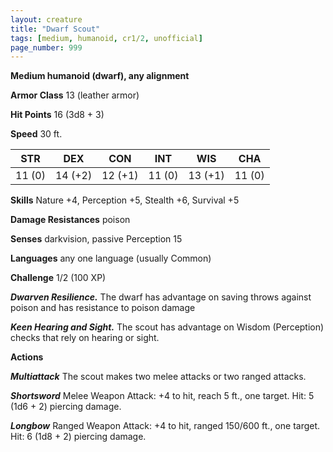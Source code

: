 ```yaml
---
layout: creature
title: "Dwarf Scout"
tags: [medium, humanoid, cr1/2, unofficial]
page_number: 999
---
```


**Medium humanoid (dwarf), any alignment**

**Armor Class** 13 (leather armor)

**Hit Points** 16  (3d8 + 3)

**Speed** 30 ft.

|   STR   |   DEX   |   CON   |   INT   |   WIS   |   CHA   |
|:-------:|:-------:|:-------:|:-------:|:-------:|:-------:|
| 11 (0) | 14 (+2) | 12 (+1) | 11 (0) | 13 (+1) | 11 (0) |

**Skills** Nature +4, Perception +5, Stealth +6, Survival +5

**Damage Resistances** poison

**Senses** darkvision, passive Perception 15

**Languages** any one language (usually Common)

**Challenge** 1/2 (100 XP)

***Dwarven Resilience.*** The dwarf has advantage on saving throws against poison and has resistance to poison damage

***Keen Hearing and Sight.*** The scout has advantage on Wisdom (Perception) checks that rely on hearing or sight.

**Actions**

***Multiattack*** The scout makes two melee attacks or two ranged attacks.

***Shortsword*** Melee Weapon Attack: +4 to hit, reach 5 ft., one target. Hit: 5 (1d6 + 2) piercing damage.

***Longbow*** Ranged Weapon Attack: +4 to hit, ranged 150/600 ft., one target. Hit: 6 (1d8 + 2) piercing damage.